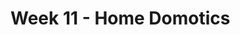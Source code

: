 # Week 11 - Home Domotics

<!-- ## Part 5 - A KeyPad

Create a class keypad that emulates a security keypad to unlock a door. The user should be able to enter the pincode to unlock the keypad. If he/she enters the wrong code 3 times, you should display an alarm message.  -->
